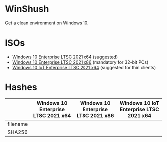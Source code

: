 # WinShush
Get a clean environment on Windows 10.

# ISOs
- [Windows 10 Enterprise LTSC 2021 x64](https://dweb.link/ipfs/bafybeih4tqwbsoqpl2ip7mcv5ofuynto3xlh4nirkt3m4s3wdz6oph32rq?filename=en-us_windows_10_enterprise_ltsc_2021_x64_dvd_d289cf96.iso) (suggested)
- [Windows 10 Enterprise LTSC 2021 x86](https://dweb.link/ipfs/bafybeig6ccmioq2ojdrjpkslmgopupoozc6wbsvdeqaxaerc7tydbgnqj4?filename=en-us_windows_10_enterprise_ltsc_2021_x86_dvd_9f4aa95f.iso) (mandatory for 32-bit PCs)
- [Windows 10 IoT Enterprise LTSC 2021 x64](https://dweb.link/ipfs/bafybeicfku5j343hn3h6qj3l4fjqj5xu5542xhhhcnt6ivhduxp4ldu7re?filename=en-us_windows_10_iot_enterprise_ltsc_2021_x64_dvd_257ad90f.iso) (suggested for thin clients)

# Hashes
|          | Windows 10 Enterprise LTSC 2021 x64 | Windows 10 Enterprise LTSC 2021 x86 | Windows 10 IoT Enterprise LTSC 2021 x64 |
|----------|-------------------------------------|-------------------------------------|-----------------------------------------|
| filename |                                     |                                     |                                         |
| SHA256   |                                     |                                     |                                         | 
